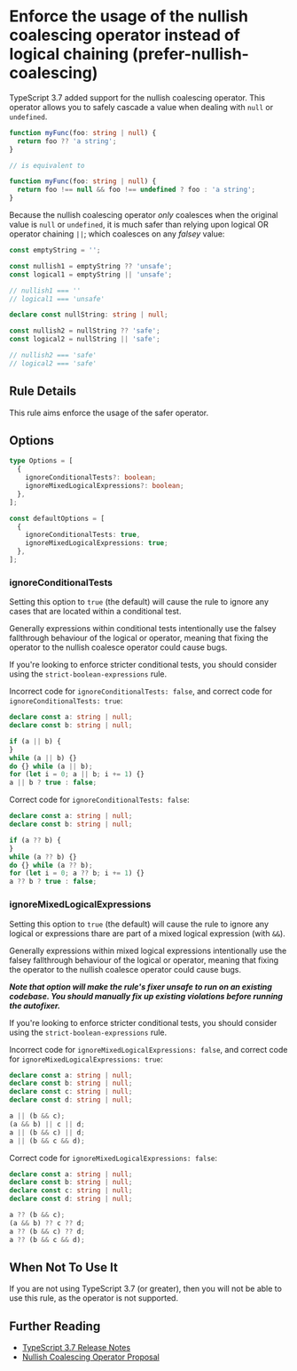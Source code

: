 # Enforce the usage of the nullish coalescing operator instead of logical chaining (prefer-nullish-coalescing)

TypeScript 3.7 added support for the nullish coalescing operator.
This operator allows you to safely cascade a value when dealing with `null` or `undefined`.

```ts
function myFunc(foo: string | null) {
  return foo ?? 'a string';
}

// is equivalent to

function myFunc(foo: string | null) {
  return foo !== null && foo !== undefined ? foo : 'a string';
}
```

Because the nullish coalescing operator _only_ coalesces when the original value is `null` or `undefined`, it is much safer than relying upon logical OR operator chaining `||`; which coalesces on any _falsey_ value:

```ts
const emptyString = '';

const nullish1 = emptyString ?? 'unsafe';
const logical1 = emptyString || 'unsafe';

// nullish1 === ''
// logical1 === 'unsafe'

declare const nullString: string | null;

const nullish2 = nullString ?? 'safe';
const logical2 = nullString || 'safe';

// nullish2 === 'safe'
// logical2 === 'safe'
```

## Rule Details

This rule aims enforce the usage of the safer operator.

## Options

```ts
type Options = [
  {
    ignoreConditionalTests?: boolean;
    ignoreMixedLogicalExpressions?: boolean;
  },
];

const defaultOptions = [
  {
    ignoreConditionalTests: true,
    ignoreMixedLogicalExpressions: true;
  },
];
```

### ignoreConditionalTests

Setting this option to `true` (the default) will cause the rule to ignore any cases that are located within a conditional test.

Generally expressions within conditional tests intentionally use the falsey fallthrough behaviour of the logical or operator, meaning that fixing the operator to the nullish coalesce operator could cause bugs.

If you're looking to enforce stricter conditional tests, you should consider using the `strict-boolean-expressions` rule.

Incorrect code for `ignoreConditionalTests: false`, and correct code for `ignoreConditionalTests: true`:

```ts
declare const a: string | null;
declare const b: string | null;

if (a || b) {
}
while (a || b) {}
do {} while (a || b);
for (let i = 0; a || b; i += 1) {}
a || b ? true : false;
```

Correct code for `ignoreConditionalTests: false`:

```ts
declare const a: string | null;
declare const b: string | null;

if (a ?? b) {
}
while (a ?? b) {}
do {} while (a ?? b);
for (let i = 0; a ?? b; i += 1) {}
a ?? b ? true : false;
```

### ignoreMixedLogicalExpressions

Setting this option to `true` (the default) will cause the rule to ignore any logical or expressions thare are part of a mixed logical expression (with `&&`).

Generally expressions within mixed logical expressions intentionally use the falsey fallthrough behaviour of the logical or operator, meaning that fixing the operator to the nullish coalesce operator could cause bugs.

**_Note that option will make the rule's fixer unsafe to run on an existing codebase. You should manually fix up existing violations before running the autofixer._**

If you're looking to enforce stricter conditional tests, you should consider using the `strict-boolean-expressions` rule.

Incorrect code for `ignoreMixedLogicalExpressions: false`, and correct code for `ignoreMixedLogicalExpressions: true`:

```ts
declare const a: string | null;
declare const b: string | null;
declare const c: string | null;
declare const d: string | null;

a || (b && c);
(a && b) || c || d;
a || (b && c) || d;
a || (b && c && d);
```

Correct code for `ignoreMixedLogicalExpressions: false`:

```ts
declare const a: string | null;
declare const b: string | null;
declare const c: string | null;
declare const d: string | null;

a ?? (b && c);
(a && b) ?? c ?? d;
a ?? (b && c) ?? d;
a ?? (b && c && d);
```

## When Not To Use It

If you are not using TypeScript 3.7 (or greater), then you will not be able to use this rule, as the operator is not supported.

## Further Reading

- [TypeScript 3.7 Release Notes](https://www.typescriptlang.org/docs/handbook/release-notes/typescript-3-7.html)
- [Nullish Coalescing Operator Proposal](https://github.com/tc39/proposal-nullish-coalescing/)
